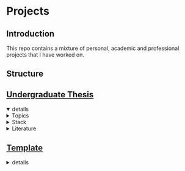 # Projects
## Introduction
This repo contains a mixture of personal, academic and professional projects that I have worked on. 
## Structure

## [Undergraduate Thesis](https://github.com/raymundo-mora/Projects/tree/main/Undergraduate_Thesis)


<details open>
<summary>details</summary>

<details>
<summary>Topics</summary>
</details> 

  
<details>  
<summary>Stack</summary> 
</details>
  
<details>  
<summary>Literature</summary> 
</details>
  
  
</details>




## [Template](https://github.com/raymundo-mora/Projects/tree/main/Undergraduate_Thesis)


<details>
<summary>details</summary>
  

<details>
<summary>Topics</summary>
</details> 

  
<details>  
<summary>Stack</summary> 
</details>
  
<details>  
<summary>Literature</summary> 
</details>
  
  
</details>

